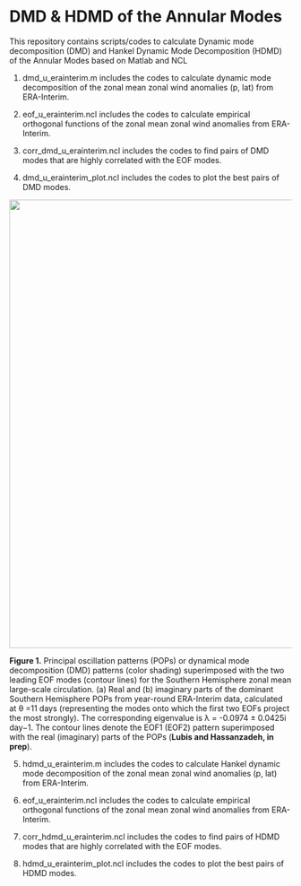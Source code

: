 # DMD & HDMD of the Annular Modes
This repository contains scripts/codes to calculate Dynamic mode decomposition (DMD) and Hankel Dynamic Mode Decomposition (HDMD) of the Annular Modes based on Matlab and NCL

1. dmd_u_erainterim.m includes the codes to calculate dynamic mode decomposition of the zonal mean zonal wind anomalies (p, lat) from ERA-Interim.

2. eof_u_erainterim.ncl includes the codes to calculate empirical orthogonal functions of the zonal mean zonal wind anomalies from ERA-Interim.

3. corr_dmd_u_erainterim.ncl includes the codes to find pairs of DMD modes that are highly correlated with the EOF modes.

4. dmd_u_erainterim_plot.ncl includes the codes to plot the best pairs of DMD modes.

<p align="center">
  <img src="https://github.com/sandrolubis/DMD_HDMD_Annular_Modes/blob/main/example/dmd_ref_new_crop.png" width="800">
</p>


**Figure 1.** Principal oscillation patterns (POPs) or dynamical mode decomposition (DMD) patterns (color shading) superimposed with the two leading EOF modes (contour lines) for the Southern Hemisphere zonal mean large-scale circulation. (a) Real and (b) imaginary parts of the dominant Southern Hemisphere POPs from year-round ERA-Interim data, calculated at θ =11 days (representing the modes onto which the first two EOFs project the most strongly). The corresponding eigenvalue is λ = -0.0974 ± 0.0425i day−1. The contour lines denote the EOF1 (EOF2) pattern superimposed with the real (imaginary) parts of the POPs (**Lubis and Hassanzadeh, in prep**).


5. hdmd_u_erainterim.m includes the codes to calculate Hankel dynamic mode decomposition of the zonal mean zonal wind anomalies (p, lat) from ERA-Interim.

6. eof_u_erainterim.ncl includes the codes to calculate empirical orthogonal functions of the zonal mean zonal wind anomalies from ERA-Interim.

7. corr_hdmd_u_erainterim.ncl includes the codes to find pairs of HDMD modes that are highly correlated with the EOF modes.

8. hdmd_u_erainterim_plot.ncl includes the codes to plot the best pairs of HDMD modes.

